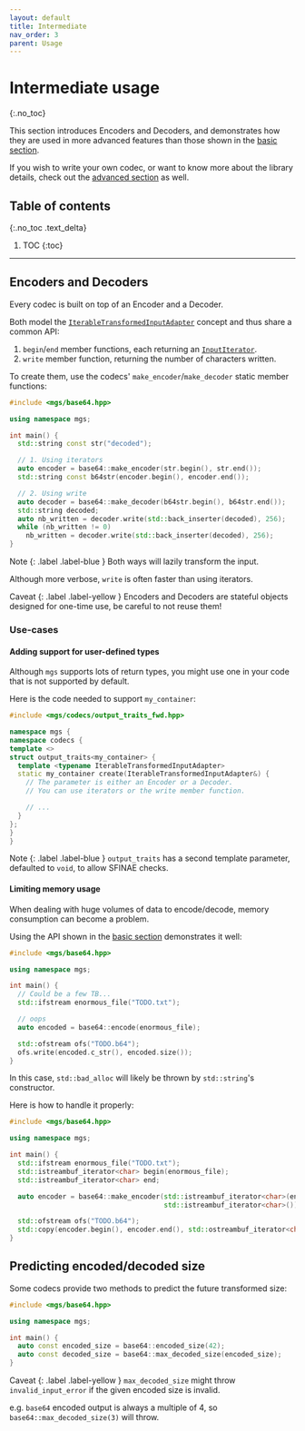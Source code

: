 ```yaml
---
layout: default
title: Intermediate
nav_order: 3
parent: Usage
---
```


# Intermediate usage
{:.no_toc}

This section introduces Encoders and Decoders, and demonstrates how they are used in more advanced features than those shown in the [basic section](basic).

If you wish to write your own codec, or want to know more about the library details, check out the [advanced section](advanced) as well.

## Table of contents
{:.no_toc .text_delta}

1. TOC
{:toc}

---

## Encoders and Decoders

Every codec is built on top of an Encoder and a Decoder.

Both model the [`IterableTransformedInputAdapter`]() concept and thus share a common API:

1. `begin`/`end` member functions, each returning an [`InputIterator`]().
2. `write` member function, returning the number of characters written.

To create them, use the codecs' `make_encoder`/`make_decoder` static member functions:

```cpp
#include <mgs/base64.hpp>

using namespace mgs;

int main() {
  std::string const str("decoded");

  // 1. Using iterators
  auto encoder = base64::make_encoder(str.begin(), str.end());
  std::string const b64str(encoder.begin(), encoder.end());

  // 2. Using write
  auto decoder = base64::make_decoder(b64str.begin(), b64str.end());
  std::string decoded;
  auto nb_written = decoder.write(std::back_inserter(decoded), 256);
  while (nb_written != 0)
    nb_written = decoder.write(std::back_inserter(decoded), 256);
}
```

Note
{: .label .label-blue }
Both ways will lazily transform the input.

Although more verbose, `write` is often faster than using iterators.

Caveat
{: .label .label-yellow }
Encoders and Decoders are stateful objects designed for one-time use, be careful to not reuse them!

### Use-cases

#### Adding support for user-defined types

Although `mgs` supports lots of return types, you might use one in your code that is not supported by default.

Here is the code needed to support `my_container`:

```cpp
#include <mgs/codecs/output_traits_fwd.hpp>

namespace mgs {
namespace codecs {
template <>
struct output_traits<my_container> {
  template <typename IterableTransformedInputAdapter>
  static my_container create(IterableTransformedInputAdapter&) {
    // The parameter is either an Encoder or a Decoder.
    // You can use iterators or the write member function.

    // ...
  }
};
}
}
```

Note
{: .label .label-blue }
`output_traits` has a second template parameter, defaulted to `void`, to allow SFINAE checks. 

#### Limiting memory usage

When dealing with huge volumes of data to encode/decode, memory consumption can become a problem.

Using the API shown in the [basic section](basic) demonstrates it well:

```cpp
#include <mgs/base64.hpp>

using namespace mgs;

int main() {
  // Could be a few TB...
  std::ifstream enormous_file("TODO.txt");

  // oops
  auto encoded = base64::encode(enormous_file);

  std::ofstream ofs("TODO.b64");
  ofs.write(encoded.c_str(), encoded.size());
}
```

In this case, `std::bad_alloc` will likely be thrown by `std::string`'s constructor.

Here is how to handle it properly:

```cpp
#include <mgs/base64.hpp>

using namespace mgs;

int main() {
  std::ifstream enormous_file("TODO.txt");
  std::istreambuf_iterator<char> begin(enormous_file);
  std::istreambuf_iterator<char> end;

  auto encoder = base64::make_encoder(std::istreambuf_iterator<char>(enormous_file),
                                      std::istreambuf_iterator<char>());

  std::ofstream ofs("TODO.b64");
  std::copy(encoder.begin(), encoder.end(), std::ostreambuf_iterator<char>(ofs));
}
```

## Predicting encoded/decoded size

Some codecs provide two methods to predict the future transformed size:

```cpp
#include <mgs/base64.hpp>

using namespace mgs;

int main() {
  auto const encoded_size = base64::encoded_size(42);
  auto const decoded_size = base64::max_decoded_size(encoded_size);
}
```

Caveat
{: .label .label-yellow }
`max_decoded_size` might throw `invalid_input_error` if the given encoded size is invalid.

e.g. `base64` encoded output is always a multiple of 4, so `base64::max_decoded_size(3)` will throw. 
